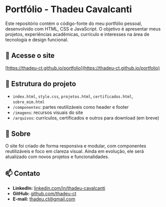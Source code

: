# Portfólio - Thadeu Cavalcanti

Este repositório contém o código-fonte do meu portfólio pessoal, desenvolvido com HTML, CSS e JavaScript. O objetivo é apresentar meus projetos, experiências acadêmicas, currículo e interesses na área de tecnologia e design funcional.

## 🔗 Acesse o site
[https://thadeu-ct.github.io/portfolio](https://thadeu-ct.github.io/portfolio)

## 📁 Estrutura do projeto
- `index.html`, `style.css`, `projetos.html`, `certificados.html`, `sobre_mim.html`
- `/componentes`: partes reutilizáveis como header e footer
- `/imagens`: recursos visuais do site
- `/arquivos`: currículos, certificados e outros para download (em breve)

## 📌 Sobre
O site foi criado de forma responsiva e modular, com componentes reutilizáveis e foco em clareza visual. Ainda em evolução, ele será atualizado com novos projetos e funcionalidades.

## 📫 Contato
- **LinkedIn:** [linkedin.com/in/thadeu-cavalcanti](https://www.linkedin.com/in/thadeu-cavalcanti)
- **GitHub:** [github.com/thadeu-ct](https://github.com/thadeu-ct)
- **E-mail:** thadeu.ct@gmail.com
